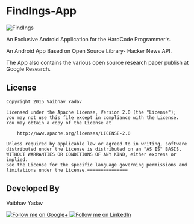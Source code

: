 # FindIngs-App

![FindIngs](http://devvaibhavyadav.github.io/findings/img/logo.png)

An Exclusive Android Application for the HardCode Programmer's.

An Android App Based on Open Source Library- Hacker News API.

The App also contains the various open source research paper publish at Google Research.


License
-------

    Copyright 2015 Vaibhav Yadav

    Licensed under the Apache License, Version 2.0 (the "License");
    you may not use this file except in compliance with the License.
    You may obtain a copy of the License at

        http://www.apache.org/licenses/LICENSE-2.0

    Unless required by applicable law or agreed to in writing, software
    distributed under the License is distributed on an "AS IS" BASIS,
    WITHOUT WARRANTIES OR CONDITIONS OF ANY KIND, either express or implied.
    See the License for the specific language governing permissions and
    limitations under the License.===============


Developed By
-------
Vaibhav Yadav


<a href="https://plus.google.com/u/0/+VaibhavYadavDev/">
  <img alt="Follow me on Google+"
       src="http://data.pkmmte.com/temp/social_google_plus_logo.png" />
</a>
<a href="https://in.linkedin.com/in/devvaibhavyadav">
  <img alt="Follow me on LinkedIn"
       src="http://data.pkmmte.com/temp/social_linkedin_logo.png" />
</a>

